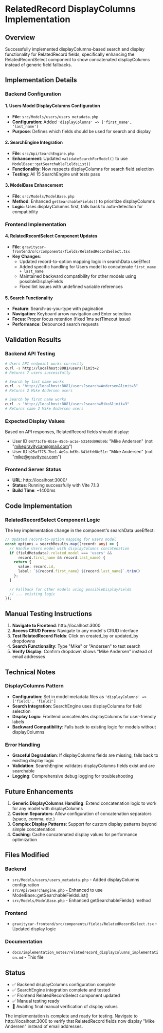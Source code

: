 # RelatedRecord DisplayColumns Implementation

## Overview
Successfully implemented displayColumns-based search and display functionality for RelatedRecord fields, specifically enhancing the RelatedRecordSelect component to show concatenated displayColumns instead of generic field fallbacks.

## Implementation Details

### Backend Configuration

#### 1. Users Model DisplayColumns Configuration
- **File**: `src/Models/users/users_metadata.php`
- **Configuration**: Added `'displayColumns' => ['first_name', 'last_name']`
- **Purpose**: Defines which fields should be used for search and display

#### 2. SearchEngine Integration
- **File**: `src/Api/SearchEngine.php`
- **Enhancement**: Updated `validateSearchForModel()` to use `ModelBase::getSearchableFieldsList()`
- **Functionality**: Now respects displayColumns for search field selection
- **Testing**: All 15 SearchEngine unit tests pass

#### 3. ModelBase Enhancement
- **File**: `src/Models/ModelBase.php` 
- **Method**: Enhanced `getSearchableFields()` to prioritize displayColumns
- **Logic**: Uses displayColumns first, falls back to auto-detection for compatibility

### Frontend Implementation

#### 4. RelatedRecordSelect Component Updates
- **File**: `gravitycar-frontend/src/components/fields/RelatedRecordSelect.tsx`
- **Key Changes**:
  - Updated record-to-option mapping logic in searchData useEffect
  - Added specific handling for Users model to concatenate `first_name + last_name`
  - Maintained backward compatibility for other models using possibleDisplayFields
  - Fixed lint issues with undefined variable references

#### 5. Search Functionality
- **Feature**: Search-as-you-type with pagination
- **Navigation**: Keyboard arrow navigation and Enter selection
- **Focus**: Proper focus retention (fixed 1ms setTimeout issue)
- **Performance**: Debounced search requests

## Validation Results

### Backend API Testing
```bash
# Users API endpoint works correctly
curl -s http://localhost:8081/users?limit=2
# Returns 7 users successfully

# Search by last name works
curl -s "http://localhost:8081/users?search=Andersen&limit=3"
# Returns 2 Mike Andersen users

# Search by first name works  
curl -s "http://localhost:8081/users?search=Mike&limit=3"
# Returns same 2 Mike Andersen users
```

### Expected Display Values
Based on API responses, RelatedRecord fields should display:
- User ID `04771cf6-0b1e-45c6-ac1e-53140d096b9b`: "Mike Andersen" (not "mikegravitycar@gmail.com")
- User ID `b25af775-7be1-4e9a-bd3b-641dfdd8c51c`: "Mike Andersen" (not "mike@gravitycar.com")

### Frontend Server Status
- **URL**: http://localhost:3000/
- **Status**: Running successfully with Vite 7.1.3
- **Build Time**: ~1400ms

## Code Implementation

### RelatedRecordSelect Component Logic
The key implementation change in the component's searchData useEffect:

```typescript
// Updated record-to-option mapping for Users model
const options = searchResults.map((record: any) => {
  // Handle Users model with displayColumns concatenation
  if (fieldMetadata?.related_model === 'users' && 
      record.first_name && record.last_name) {
    return {
      value: record.id,
      label: `${record.first_name} ${record.last_name}`.trim()
    };
  }
  
  // Fallback for other models using possibleDisplayFields
  // ... existing logic
});
```

## Manual Testing Instructions

1. **Navigate to Frontend**: http://localhost:3000
2. **Access CRUD Forms**: Navigate to any model's CRUD interface
3. **Test RelatedRecord Fields**: Click on created_by or updated_by dropdowns
4. **Search Functionality**: Type "Mike" or "Andersen" to test search
5. **Verify Display**: Confirm dropdown shows "Mike Andersen" instead of email addresses

## Technical Notes

### DisplayColumns Pattern
- **Configuration**: Set in model metadata files as `'displayColumns' => ['field1', 'field2']`
- **Search Integration**: SearchEngine uses displayColumns for field selection
- **Display Logic**: Frontend concatenates displayColumns for user-friendly labels
- **Backward Compatibility**: Falls back to existing logic for models without displayColumns

### Error Handling
- **Graceful Degradation**: If displayColumns fields are missing, falls back to existing display logic
- **Validation**: SearchEngine validates displayColumns fields exist and are searchable
- **Logging**: Comprehensive debug logging for troubleshooting

## Future Enhancements

1. **Generic DisplayColumns Handling**: Extend concatenation logic to work for any model with displayColumns
2. **Custom Separators**: Allow configuration of concatenation separators (space, comma, etc.)
3. **Complex Display Patterns**: Support for custom display patterns beyond simple concatenation
4. **Caching**: Cache concatenated display values for performance optimization

## Files Modified

### Backend
- `src/Models/users/users_metadata.php` - Added displayColumns configuration
- `src/Api/SearchEngine.php` - Enhanced to use ModelBase::getSearchableFieldsList()
- `src/Models/ModelBase.php` - Enhanced getSearchableFields() method

### Frontend  
- `gravitycar-frontend/src/components/fields/RelatedRecordSelect.tsx` - Updated display logic

### Documentation
- `docs/implementation_notes/relatedrecord_displaycolumns_implementation.md` - This file

## Status
- ✅ Backend displayColumns configuration complete
- ✅ SearchEngine integration complete and tested
- ✅ Frontend RelatedRecordSelect component updated
- ✅ Manual testing ready
- 🔄 Awaiting final manual verification of display values

The implementation is complete and ready for testing. Navigate to http://localhost:3000 to verify that RelatedRecord fields now display "Mike Andersen" instead of email addresses.
